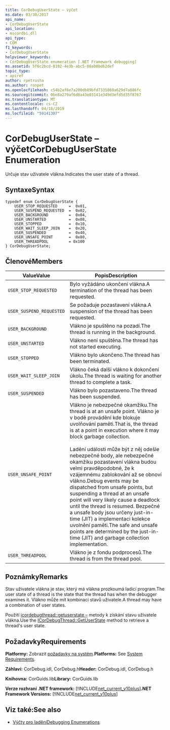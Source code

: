 ```yaml
---
title: CorDebugUserState – výčet
ms.date: 03/30/2017
api_name:
- CorDebugUserState
api_location:
- mscordbi.dll
api_type:
- COM
f1_keywords:
- CorDebugUserState
helpviewer_keywords:
- CorDebugUserState enumeration [.NET Framework debugging]
ms.assetid: 5f6c2bcd-8102-4e3b-abc5-86ab0bd62def
topic_type:
- apiref
author: rpetrusha
ms.author: ronpet
ms.openlocfilehash: c54b2af6e7a200db89bfd7335868a629d7a886fc
ms.sourcegitcommit: 0be8a279af6d8a43e03141e349d3efd5d35f8767
ms.translationtype: MT
ms.contentlocale: cs-CZ
ms.lasthandoff: 04/18/2019
ms.locfileid: "59141307"
---
```

# <a name="cordebuguserstate-enumeration"></a><span data-ttu-id="f0582-102">CorDebugUserState – výčet</span><span class="sxs-lookup"><span data-stu-id="f0582-102">CorDebugUserState Enumeration</span></span>
<span data-ttu-id="f0582-103">Určuje stav uživatele vlákna.</span><span class="sxs-lookup"><span data-stu-id="f0582-103">Indicates the user state of a thread.</span></span>  
  
## <a name="syntax"></a><span data-ttu-id="f0582-104">Syntaxe</span><span class="sxs-lookup"><span data-stu-id="f0582-104">Syntax</span></span>  
  
```  
typedef enum CorDebugUserState {  
    USER_STOP_REQUESTED     =  0x01,  
    USER_SUSPEND_REQUESTED  =  0x02,  
    USER_BACKGROUND         =  0x04,  
    USER_UNSTARTED          =  0x08,  
    USER_STOPPED            =  0x10,  
    USER_WAIT_SLEEP_JOIN    =  0x20,  
    USER_SUSPENDED          =  0x40,  
    USER_UNSAFE_POINT       =  0x80,  
    USER_THREADPOOL         = 0x100  
} CorDebugUserState;  
```  
  
## <a name="members"></a><span data-ttu-id="f0582-105">Členové</span><span class="sxs-lookup"><span data-stu-id="f0582-105">Members</span></span>  
  
|<span data-ttu-id="f0582-106">Value</span><span class="sxs-lookup"><span data-stu-id="f0582-106">Value</span></span>|<span data-ttu-id="f0582-107">Popis</span><span class="sxs-lookup"><span data-stu-id="f0582-107">Description</span></span>|  
|-----------|-----------------|  
|`USER_STOP_REQUESTED`|<span data-ttu-id="f0582-108">Bylo vyžádáno ukončení vlákna.</span><span class="sxs-lookup"><span data-stu-id="f0582-108">A termination of the thread has been requested.</span></span>|  
|`USER_SUSPEND_REQUESTED`|<span data-ttu-id="f0582-109">Se požaduje pozastavení vlákna.</span><span class="sxs-lookup"><span data-stu-id="f0582-109">A suspension of the thread has been requested.</span></span>|  
|`USER_BACKGROUND`|<span data-ttu-id="f0582-110">Vlákno je spuštěno na pozadí.</span><span class="sxs-lookup"><span data-stu-id="f0582-110">The thread is running in the background.</span></span>|  
|`USER_UNSTARTED`|<span data-ttu-id="f0582-111">Vlákno není spuštěna.</span><span class="sxs-lookup"><span data-stu-id="f0582-111">The thread has not started executing.</span></span>|  
|`USER_STOPPED`|<span data-ttu-id="f0582-112">Vlákno bylo ukončeno.</span><span class="sxs-lookup"><span data-stu-id="f0582-112">The thread has been terminated.</span></span>|  
|`USER_WAIT_SLEEP_JOIN`|<span data-ttu-id="f0582-113">Vlákno čeká další vlákno k dokončení úkolu.</span><span class="sxs-lookup"><span data-stu-id="f0582-113">The thread is waiting for another thread to complete a task.</span></span>|  
|`USER_SUSPENDED`|<span data-ttu-id="f0582-114">Vlákno bylo pozastaveno.</span><span class="sxs-lookup"><span data-stu-id="f0582-114">The thread has been suspended.</span></span>|  
|`USER_UNSAFE_POINT`|<span data-ttu-id="f0582-115">Vlákno je nebezpečné okamžiku.</span><span class="sxs-lookup"><span data-stu-id="f0582-115">The thread is at an unsafe point.</span></span> <span data-ttu-id="f0582-116">Vlákno je v bodě provádění kde blokuje uvolňování paměti.</span><span class="sxs-lookup"><span data-stu-id="f0582-116">That is, the thread is at a point in execution where it may block garbage collection.</span></span><br /><br /> <span data-ttu-id="f0582-117">Ladění události může být z něj odešle nebezpečné body, ale nebezpečné okamžiku pozastavení vlákna budou velmi pravděpodobné, že k vzájemnému zablokování až se obnoví vlákno.</span><span class="sxs-lookup"><span data-stu-id="f0582-117">Debug events may be dispatched from unsafe points, but suspending a thread at an unsafe point  will very likely cause a deadlock until the thread is resumed.</span></span> <span data-ttu-id="f0582-118">Bezpečné a unsafe body jsou určeny just-in-time (JIT) a implementaci kolekce uvolnění paměti.</span><span class="sxs-lookup"><span data-stu-id="f0582-118">The safe and unsafe points are determined by the just-in-time (JIT) and garbage collection implementation.</span></span>|  
|`USER_THREADPOOL`|<span data-ttu-id="f0582-119">Vlákno je z fondu podprocesů.</span><span class="sxs-lookup"><span data-stu-id="f0582-119">The thread is from the thread pool.</span></span>|  
  
## <a name="remarks"></a><span data-ttu-id="f0582-120">Poznámky</span><span class="sxs-lookup"><span data-stu-id="f0582-120">Remarks</span></span>  
 <span data-ttu-id="f0582-121">Stav uživatele vlákna je stav, který má vlákna prozkoumá ladicí program.</span><span class="sxs-lookup"><span data-stu-id="f0582-121">The user state of a thread is the state that the thread has when the debugger examines it.</span></span> <span data-ttu-id="f0582-122">Vlákno může mít kombinaci stavů uživatele.</span><span class="sxs-lookup"><span data-stu-id="f0582-122">A thread may have a combination of user states.</span></span>  
  
 <span data-ttu-id="f0582-123">Použití [icordebugthread::getuserstate –](../../../../docs/framework/unmanaged-api/debugging/icordebugthread-getuserstate-method.md) metody k získání stavu uživatele vlákna.</span><span class="sxs-lookup"><span data-stu-id="f0582-123">Use the [ICorDebugThread::GetUserState](../../../../docs/framework/unmanaged-api/debugging/icordebugthread-getuserstate-method.md) method to retrieve a thread's user state.</span></span>  
  
## <a name="requirements"></a><span data-ttu-id="f0582-124">Požadavky</span><span class="sxs-lookup"><span data-stu-id="f0582-124">Requirements</span></span>  
 <span data-ttu-id="f0582-125">**Platformy:** Zobrazit [požadavky na systém](../../../../docs/framework/get-started/system-requirements.md).</span><span class="sxs-lookup"><span data-stu-id="f0582-125">**Platforms:** See [System Requirements](../../../../docs/framework/get-started/system-requirements.md).</span></span>  
  
 <span data-ttu-id="f0582-126">**Záhlaví:** CorDebug.idl, CorDebug.h</span><span class="sxs-lookup"><span data-stu-id="f0582-126">**Header:** CorDebug.idl, CorDebug.h</span></span>  
  
 <span data-ttu-id="f0582-127">**Knihovna:** CorGuids.lib</span><span class="sxs-lookup"><span data-stu-id="f0582-127">**Library:** CorGuids.lib</span></span>  
  
 <span data-ttu-id="f0582-128">**Verze rozhraní .NET framework:** [!INCLUDE[net_current_v10plus](../../../../includes/net-current-v10plus-md.md)]</span><span class="sxs-lookup"><span data-stu-id="f0582-128">**.NET Framework Versions:** [!INCLUDE[net_current_v10plus](../../../../includes/net-current-v10plus-md.md)]</span></span>  
  
## <a name="see-also"></a><span data-ttu-id="f0582-129">Viz také:</span><span class="sxs-lookup"><span data-stu-id="f0582-129">See also</span></span>

- [<span data-ttu-id="f0582-130">Výčty pro ladění</span><span class="sxs-lookup"><span data-stu-id="f0582-130">Debugging Enumerations</span></span>](../../../../docs/framework/unmanaged-api/debugging/debugging-enumerations.md)
